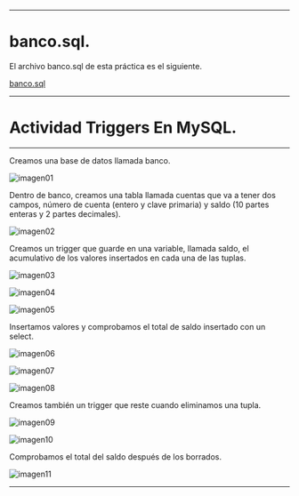 ___

# **banco.sql.**

El archivo banco.sql de esta práctica es el siguiente.

[banco.sql](https://github.com/NoeClariNista/ade1718/blob/master/trim2/u4/a1/banco.sql)

---

# **Actividad Triggers En MySQL.**

---

Creamos una base de datos llamada banco.

![imagen01](./images/01.png)

Dentro de banco, creamos una tabla llamada cuentas que va a tener dos campos, número de cuenta (entero y clave primaria) y saldo (10 partes enteras y 2 partes decimales).

![imagen02](./images/02.png)

Creamos un trigger que guarde en una variable, llamada saldo, el acumulativo de los valores insertados en cada una de las tuplas.

![imagen03](./images/03.png)

![imagen04](./images/04.png)

![imagen05](./images/05.png)

Insertamos valores y comprobamos el total de saldo insertado con un select.

![imagen06](./images/06.png)

![imagen07](./images/07.png)

![imagen08](./images/08.png)

Creamos también un trigger que reste cuando eliminamos una tupla.

![imagen09](./images/09.png)

![imagen10](./images/10.png)

Comprobamos el total del saldo después de los borrados.

![imagen11](./images/11.png)

---
